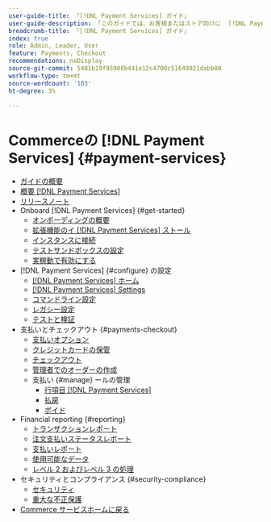 ```yaml
---
user-guide-title: 「[!DNL Payment Services] ガイド」
user-guide-description: 「このガイドでは、お客様またはストア向けに  [!DNL Payment Services]  をインストールおよび設定する方法に関す  [!DNL Adobe Commerce]  詳細  [!DNL Magento Open Source]  説明します。」
breadcrumb-title: 「[!DNL Payment Services] ガイド」
index: true
role: Admin, Leader, User
feature: Payments, Checkout
recommendations: noDisplay
source-git-commit: 5481b19f95908b441e12c4700c51649921dabb08
workflow-type: tm+mt
source-wordcount: '103'
ht-degree: 3%

---
```



# Commerceの [!DNL Payment Services] {#payment-services}

- [ガイドの概要](guide-overview.md)
- [概要  [!DNL Payment Services]](overview.md)
- [リリースノート](release-notes.md)
- Onboard [!DNL Payment Services] {#get-started}
   - [オンボーディングの概要](onboard.md)
   - [拡張機能のイ  [!DNL Payment Services]  ストール](install.md)
   - [インスタンスに接続](connect.md)
   - [テストサンドボックスの設定](sandbox.md)
   - [実稼動で有効にする](production.md)
- [!DNL Payment Services] {#configure} の設定
   - [[!DNL Payment Services] ホーム](payments-home.md)
   - [[!DNL Payment Services] Settings](settings.md)
   - [コマンドライン設定](configure-cli.md)
   - [レガシー設定](configure-admin.md)
   - [テストと検証](test-validate.md)
- 支払いとチェックアウト {#payments-checkout}
   - [支払いオプション](payments-options.md)
   - [クレジットカードの保管](vaulting.md)
   - [チェックアウト](checkout.md)
   - [管理者でのオーダーの作成](create-order.md)
   - 支払い {#manage} ールの管理
      - [行項目  [!DNL Payment Services]](line-items.md)
      - [払戻](refunds.md)
      - [ボイド](voids.md)
- Financial reporting {#reporting}
   - [トランザクションレポート](transactions.md)
   - [注文支払いステータスレポート](order-payment-status.md)
   - [支払いレポート](payouts.md)
   - [使用可能なデータ](data.md)
   - [レベル 2 およびレベル 3 の処理](levels-card-payment-transactions.md)
- セキュリティとコンプライアンス {#security-compliance}
   - [セキュリティ](security.md)
   - [重大な不正保護](fraud-protection.md)
- [Commerce サービスホームに戻る ](https://experienceleague.adobe.com/docs/commerce-merchant-services/user-guides/home.html)
